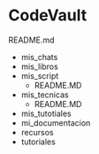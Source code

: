 # CodeVault
README.md

- mis_chats
- mis_libros
- mis_script
    - README.MD
- mis_tecnicas
    - README.MD
- mis_tutotiales
- mi_documentacion
- recursos
- tutoriales